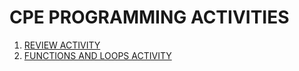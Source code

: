 # CPE PROGRAMMING ACTIVITIES

1. [REVIEW ACTIVITY](REVIEW_ACTIVITY.md)
2. [FUNCTIONS AND LOOPS ACTIVITY](FUNCTIONS_AND_LOOPS_ACTIVITY.md)

